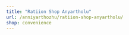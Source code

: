 ```yaml
---
title: "Ratiion Shop Anyartholu"
url: /anniyarthozhu/ratiion-shop-anyartholu/
shop: convenience
---
```


